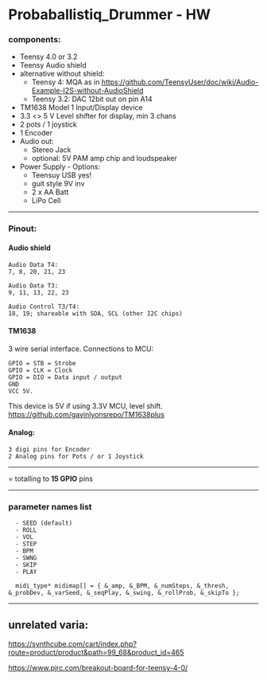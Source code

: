 # Probaballistiq_Drummer - HW

### components:
- Teensy 4.0 or 3.2
- Teensy Audio shield
- alternative without shield: 
	- Teensy 4: MQA as in <https://github.com/TeensyUser/doc/wiki/Audio-Example-I2S-without-AudioShield>
	- Teensy 3.2: DAC 12bit out on pin A14
- TM1638 Model 1 Input/Display device
- 3.3 <> 5 V Level shifter for display, min 3 chans
- 2 pots /  1 joystick
- 1 Encoder
- Audio out:
	- Stereo Jack 
	- optional: 5V PAM amp chip and loudspeaker
- Power Supply - Options:
	- Teensuy USB yes!
	- guit style 9V inv
	- 2 x AA Batt
	- LiPo Cell

------------


### Pinout:

#### Audio shield

	Audio Data T4: 
	7, 8, 20, 21, 23

	Audio Data T3: 
	9, 11, 13, 22, 23

	Audio Control T3/T4: 
	18, 19; shareable with SDA, SCL (other I2C chips)


#### TM1638

 3 wire serial interface.
Connections to MCU:

    GPIO = STB = Strobe
    GPIO = CLK = Clock
    GPIO = DIO = Data input / output
    GND
    VCC 5V.

This device is 5V if using 3.3V MCU, level shift.
https://github.com/gavinlyonsrepo/TM1638plus


#### Analog:
	3 digi pins for Encoder
	2 Analog pins for Pots / or 1 Joystick


---------

= totalling to **15 GPIO** pins

---------

### parameter names list
````
  - SEED (default)
  - ROLL
  - VOL
  - STEP
  - BPM
  - SWNG
  - SKIP
  - PLAY

  midi_type* midimap[] = { &_amp, &_BPM, &_numSteps, &_thresh, &_probDev, &_varSeed, &_seqPlay, &_swing, &_rollProb, &_skipTo };

````

-----------------
## unrelated varia: 

https://synthcube.com/cart/index.php?route=product/product&path=99_68&product_id=465

https://www.pjrc.com/breakout-board-for-teensy-4-0/
